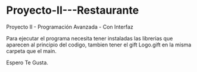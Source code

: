# Proyecto-II---Restaurante
Proyecto II - Programación Avanzada - Con Interfaz

Para ejecutar el programa necesita tener instaladas las librerias que aparecen al principio del codigo, tambien tener el gift Logo.gift en la misma carpeta que el main.

Espero Te Gusta.

